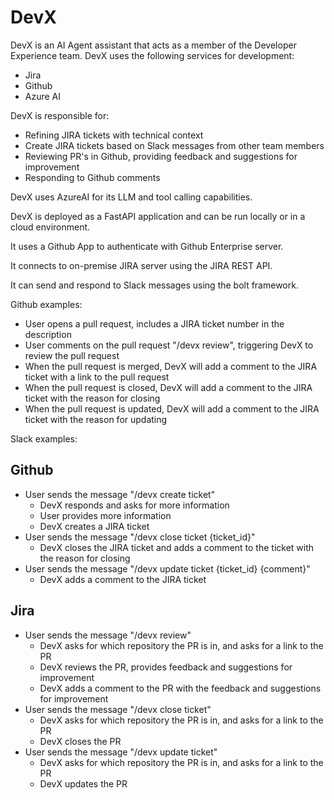 # DevX

DevX is an AI Agent assistant that acts as a member of the Developer Experience team. DevX uses the following services for development:

- Jira
- Github
- Azure AI

DevX is responsible for:

- Refining JIRA tickets with technical context
- Create JIRA tickets based on Slack messages from other team members
- Reviewing PR's in Github, providing feedback and suggestions for improvement
- Responding to Github comments

DevX uses AzureAI for its LLM and tool calling capabilities. 

DevX is deployed as a FastAPI application and can be run locally or in a cloud environment.

It uses a Github App to authenticate with Github Enterprise server.

It connects to on-premise JIRA server using the JIRA REST API.

It can send and respond to Slack messages using the bolt framework.

Github examples:

- User opens a pull request, includes a JIRA ticket number in the description
- User comments on the pull request "/devx review", triggering DevX to review the pull request
- When the pull request is merged, DevX will add a comment to the JIRA ticket with a link to the pull request
- When the pull request is closed, DevX will add a comment to the JIRA ticket with the reason for closing
- When the pull request is updated, DevX will add a comment to the JIRA ticket with the reason for updating


Slack examples:

## Github
- User sends the message "/devx create ticket"
    - DevX responds and asks for more information
    - User provides more information
    - DevX creates a JIRA ticket
- User sends the message "/devx close ticket {ticket_id}"
    - DevX closes the JIRA ticket and adds a comment to the ticket with the reason for closing
- User sends the message "/devx update ticket {ticket_id} {comment}"
    - DevX adds a comment to the JIRA ticket

## Jira
- User sends the message "/devx review"
    - DevX asks for which repository the PR is in, and asks for a link to the PR
    - DevX reviews the PR, provides feedback and suggestions for improvement
    - DevX adds a comment to the PR with the feedback and suggestions for improvement
- User sends the message "/devx close ticket"
    - DevX asks for which repository the PR is in, and asks for a link to the PR
    - DevX closes the PR
- User sends the message "/devx update ticket"
    - DevX asks for which repository the PR is in, and asks for a link to the PR
    - DevX updates the PR
